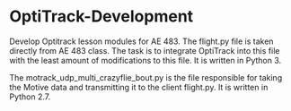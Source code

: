 # OptiTrack-Development
Develop Optitrack lesson modules for AE 483.
The flight.py file is taken directly from AE 483 class. The task is to integrate OptiTrack into this file with the least amount of
modifications to this file. It is written in Python 3.

The motrack_udp_multi_crazyflie_bout.py is the file responsible for taking the Motive data and transmitting it to the client flight.py. It is written in Python 2.7.
